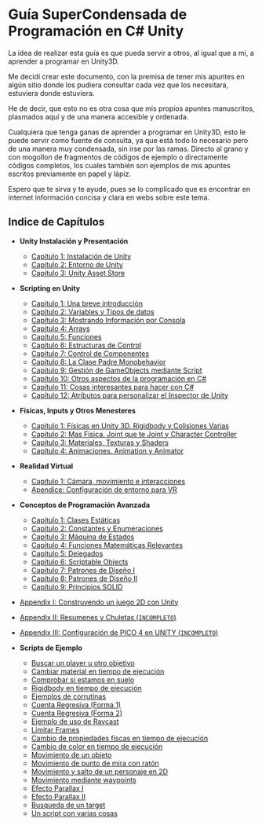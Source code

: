 # Guía SuperCondensada de Programación en C# Unity

La idea de realizar esta guía es que pueda servir a otros, al igual que a mi, a aprender a programar en Unity3D.

Me decidí crear este documento, con la premisa de tener mis apuntes en algún sitio donde los pudiera consultar cada vez que los necesitara, estuviera donde estuviera.

He de decir, que esto no es otra cosa que mis propios apuntes manuscritos, plasmados aquí y de una manera accesible y ordenada.

Cualquiera que tenga ganas de aprender a programar en Unity3D, esto le puede servir como fuente de consulta, ya que está todo lo necesario pero de una manera muy condensada, sin irse por las ramas. Directo al grano y con mogollon de fragmentos de códigos de ejemplo o directamente códigos completos, los cuales también son ejemplos de mis apuntes escritos previamente en papel y lápiz.

Espero que te sirva y te ayude, pues se lo complicado que es encontrar en internet información concisa y clara en webs sobre este tema.

## Indice de Capítulos

 * **Unity Instalación y Presentación**
     * [Capítulo 1: Instalación de Unity](/docs/cap00A.md)
     * [Capítulo 2: Entorno de Unity](/docs/cap00B.md)
     * [Capítulo 3: Unity Asset Store](/docs/cap00C.md)
 * **Scripting en Unity**
     * [Capítulo 1: Una breve introducción](/docs/cap01.md)
     * [Capítulo 2: Variables y Tipos de datos](/docs/cap02.md)
     * [Capítulo 3: Mostrando Información por Consola](/docs/cap03.md)
     * [Capítulo 4: Arrays](/docs/cap04.md)
     * [Capítulo 5: Funciones](/docs/cap05.md)
     * [Capítulo 6: Estructuras de Control](/docs/cap06.md)
     * [Capítulo 7: Control de Componentes](/docs/cap07.md)
     * [Capítulo 8: La Clase Padre Monobehavior](/docs/cap08.md)
     * [Capítulo 9: Gestión de GameObjects mediante Script](/docs/cap09.md)
     * [Capítulo 10: Otros aspectos de la programación en C#](/docs/cap10.md)
     * [Capítulo 11: Cosas interesantes para hacer con C#](/docs/cap11.md)
     * [Capítulo 12: Atributos para personalizar el Inspector de Unity](/docs/cap12.md)

 * **Físicas, Inputs y Otros Menesteres**
     * [Capítulo 1: Físicas en Unity 3D. Rigidbody y Colisiones Varias](/docs/cap13.md)
     * [Capítulo 2: Mas Física. Joint que te Joint y Character Controller](/docs/cap14.md)
     * [Capítulo 3: Materiales, Texturas y Shaders](/docs/cap15.md)
     * [Capítulo 4: Animaciones. Animation y Animator](/docs/cap16.md)

 * **Realidad Virtual**
     * [Capítulo 1: Cámara, movimiento e interacciones](/docs/cap80.md)
     * [Apendice: Configuración de entorno para VR](/docs/apendiceVR.md)

 * **Conceptos de Programación Avanzada**
     * [Capítulo 1: Clases Estáticas](/docs/cap17.md) 
     * [Capítulo 2: Constantes y Enumeraciones](/docs/cap18.md)
     * [Capítulo 3: Máquina de Estados](/docs/cap19.md)
     * [Capítulo 4: Funciones Matemáticas Relevantes](/docs/cap12_1.md)
     * [Capítulo 5: Delegados](/docs/cap12_2.md)
     * [Capítulo 6: Scriptable Objects](/docs/cap20.md)
     * [Capítulo 7: Patrones de Diseño I](/docs/cap21.md)
     * [Capítulo 8: Patrones de Diseño II](/docs/cap22.md)
     * [Capítulo 9: Principios SOLID](/)
     
 * [Appendix I: Construyendo un juego 2D con Unity](/docs/wiki/README.md)
 * [Appendix II: Resumenes y Chuletas (`INCOMPLETO`)](/docs/wiki/appendixII/00_ResumenNuevoInput.md)
 * [Appendix III: Configuración de PICO 4 en UNITY (`INCOMPLETO`)](/docs/wiki/chuletas.md)
 * **Scripts de Ejemplo**
     * [Buscar un player u otro objetivo](/scripts/BuscarPlayer.cs)
     * [Cambiar material en tiempo de ejecución](/scripts/ChangeMaterial.cs)
     * [Comprobar si estamos en suelo](/scripts/CheckGround.cs)
     * [Rigidbody en tiempo de ejecución](/scripts/ControlRigidBody.cs)
     * [Ejemplos de corrutinas](/scripts/Corrutinas.cs)
     * [Cuenta Regresiva (Forma 1)](/scripts/CountDown.cs)
     * [Cuenta Regresiva (Forma 2)](/scripts/CountDownTimer.cs)
     * [Ejemplo de uso de Raycast](/scripts/EjemploBasicoDeRaycast.cs)
     * [Limitar Frames](/scripts/FrameLimiter.cs)
     * [Cambio de propiedades físcas en tiempo de ejecución](/scripts/IgualarMasasDeObjetos.cs)
     * [Cambio de color en tiempo de ejecución](/scripts/MaterialColor.cs)
     * [Movimiento de un objeto](/scripts/MoverCuadrado.cs)
     * [Movimiento de punto de mira con ratón](/scripts/MovimientoMira.cs)
     * [Movimiento y salto de un personaje en 2D](/scripts/MovimientoSalto2D.cs)
     * [Movimiento mediante waypoints](/scripts/MovimientoWayPoint.cs)
     * [Efecto Parallax I](/scripts/ParallaxEffect.cs)
     * [Efecto Parallax II](/scripts/ParallaxScript.cs)
     * [Busqueda de un target](/scripts/Target.cs)
     * [Un script con varias cosas ](/scripts/TipsAndVarious.cs)

[def]: /